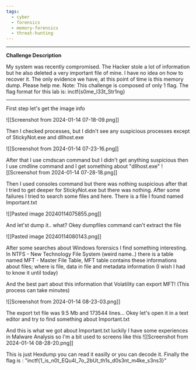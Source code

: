 ```yaml
---
tags:
  - cyber
  - forensics
  - memory-forensics
  - threat-hunting
---
```

----------------------------------

**Challenge Description**

My system was recently compromised. The Hacker stole a lot of information but he also deleted a very important file of mine. I have no idea on how to recover it. The only evidence we have, at this point of time is this memory dump. Please help me.
Note: This challenge is composed of only 1 flag.
The flag format for this lab is: inctf{s0me_l33t_Str1ng}

-------------------------

First step let's get the image info

![[Screenshot from 2024-01-14 07-18-09.png]]

Then I checked processes, but I didn't see any suspicious processes except of StickyNot.exe and dllhost.exe

![[Screenshot from 2024-01-14 07-23-16.png]]


After that I use cmdscan command but I didn't get anything suspicious then I use cmdline command and I get something about "dllhost.exe"
![[Screenshot from 2024-01-14 07-28-18.png]]

Then I used consoles command but there was nothing suspicious after that I tried to get deeper for StickyNot.exe but there was nothing. After some failures I tried to search some files and here. There is a file I found named Important.txt

![[Pasted image 20240114075855.png]]

And let'st dump it.. what? Okey dumpfiles command can't extract the file 

![[Pasted image 20240114080143.png]]

After some searches about Windows forensics I find something interesting. In NTFS - New Technology File System (weird name..) there is a table named MFT - Master File Table, MFT table contains these informations about files; where is file, data in file and metadata information (I wish I had to know it until today)

And the best part about this information that Volatility can export MFT! (This process can take minutes)

![[Screenshot from 2024-01-14 08-23-03.png]]

The export txt file was 9.5 Mb and 173544 lines... Okey let's open it in a text editor and try to find something about Important.txt

And this is what we got about Important.txt luckily I have some experiences in Malware Analysis so I'm a bit used to screens like this
![[Screenshot from 2024-01-14 08-28-20.png]]

This is just Hexdump you can read it easilly or you can decode it. Finally the flag is : "inctf{1_is_n0t_EQu4l_7o_2bUt_th1s_d0s3nt_m4ke_s3ns3}"